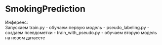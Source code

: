 # SmokingPrediction
Инференс:\
Запускаем train.py - обучаем первую модель - pseudo_labeling.py - создаем псевдометки - train_with_pseudo.py - обучаем вторую модель на новом датасете
